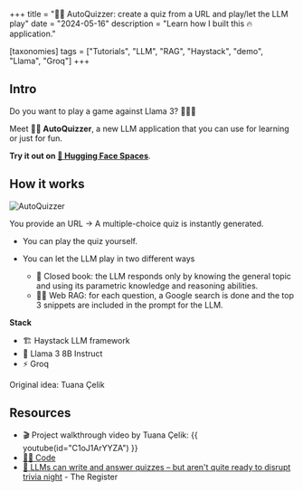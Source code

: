 +++
title = "🧑‍🏫 AutoQuizzer: create a quiz from a URL and play/let the LLM play"
date = "2024-05-16"
description = "Learn how I built this 🔥 application."

[taxonomies]
tags = ["Tutorials", "LLM", "RAG", "Haystack", "demo", "Llama", "Groq"]
+++

<!-- toc -->

## Intro
Do you want to play a game against Llama 3? 🦙🦙🦙


Meet **🧑‍🏫 AutoQuizzer**, a new LLM application that you can use for learning or just for fun.

**Try it out on [🤗 Hugging Face Spaces](https://huggingface.co/spaces/deepset/autoquizzer)**.


## How it works
![AutoQuizzer](https://raw.githubusercontent.com/anakin87/autoquizzer/main/autoquizzer.png)

You provide an URL -> A multiple-choice quiz is instantly generated.

- You can play the quiz yourself.

- You can let the LLM play in two different ways
  - 📕 Closed book: the LLM responds only by knowing the general topic and using its parametric knowledge and reasoning abilities.
  - 🔎🌐 Web RAG: for each question, a Google search is done and the top 3 snippets are included in the prompt for the LLM.


**Stack**
- 🏗️ Haystack LLM framework
- 🦙 Llama 3 8B Instruct
- ⚡ Groq


Original idea: Tuana Çelik

## Resources

- 🎬 Project walkthrough video by Tuana Çelik: {{ youtube(id="C1oJ1ArYYZA") }}
- [👨‍💻 Code](https://github.com/anakin87/autoquizzer)
- [📰 LLMs can write and answer quizzes – but aren't quite ready to disrupt trivia night](https://www.theregister.com/2024/05/29/autoquizzer_llm_quiz_generation/) - The Register